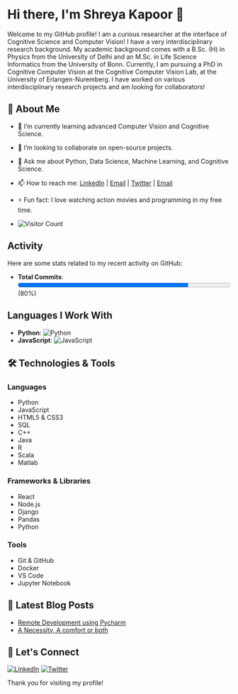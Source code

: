 # Hi there, I'm Shreya Kapoor 👋

Welcome to my GitHub profile! I am a curious researcher at the interface of Cognitive Science and Computer Vision!
I have a very interdisciplinary research background. My academic background comes with a B.Sc. (H) in Physics from the University of Delhi and an
M.Sc. in Life Science Informatics from the University of Bonn. Currently, I am pursuing a PhD in Cognitive Computer Vision at the Cognitive Computer Vision Lab, at the University of Erlangen-Nuremberg. I have worked on various interdisciplinary research projects and am looking for collaborators! 

## 🚀 About Me

- 🌱 I’m currently learning advanced Computer Vision and Cognitive Science. 
- 👯 I’m looking to collaborate on open-source projects.
- 💬 Ask me about Python, Data Science, Machine Learning, and Cognitive Science.
- 📫 How to reach me: [LinkedIn](https://www.linkedin.com/in/shreyakapoor18) | [Email](mailto:shreya.kapoor@fau.de) | [Twitter](https://x.com/SKapoor_18) | [Email](mailto:kapoorshreya18@gmail.com)

- ⚡ Fun fact: I love watching action movies and programming in my free time.
- ![Visitor Count](https://visitor-badge.laobi.icu/badge?page_id=ShreyaKapoor18.yourrepository)

## Activity

Here are some stats related to my recent activity on GitHub:

- **Total Commits**: <progress value="80" max="100" style="width: 100%; height: 20px;"></progress> (80%)

## Languages I Work With

- **Python**: ![Python](https://img.shields.io/github/languages/top/yourusername?style=plastic)
- **JavaScript**: ![JavaScript](https://img.shields.io/github/languages/top/yourusername/yourrepo?style=plastic)




## 🛠️ Technologies & Tools

### Languages
- Python
- JavaScript
- HTML5 & CSS3
- SQL
- C++
- Java
- R
- Scala
- Matlab

### Frameworks & Libraries
- React
- Node.js
- Django
- Pandas
- Python

### Tools
- Git & GitHub
- Docker
- VS Code
- Jupyter Notebook



## 📝 Latest Blog Posts

<!-- BLOG-POST-LIST:START -->
- [Remote Development using Pycharm](https://medium.com/@shreyakapoor18/remote-development-using-pycharm-f89f08f13928)
- [A Necessity, A comfort or both](https://medium.com/@shreyakapoor18/a-necessity-a-comfort-or-both-890aa9015b9d)
<!-- BLOG-POST-LIST:END -->

## 🤝 Let's Connect

[![LinkedIn](https://img.shields.io/badge/LinkedIn-blue?style=for-the-badge&logo=linkedin)](https://www.linkedin.com/in/shreyakapoor18)
[![Twitter](https://img.shields.io/badge/Twitter-blue?style=for-the-badge&logo=twitter)](https://twitter.com/skapoor_18)

Thank you for visiting my profile! 
